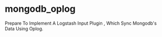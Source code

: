 # mongodb_oplog
Prepare To Implement A Logstash Input Plugin , Which Sync Mongodb's Data Using Oplog.
